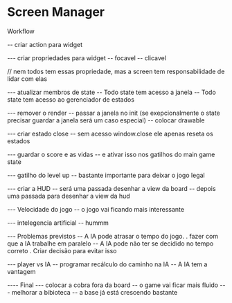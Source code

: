 # Screen Manager

Workflow

-- criar action para widget


--- criar propriedades para widget
-- focavel
-- clicavel

// nem todos tem essas propriedade, mas a screen tem responsabilidade de lidar com elas

--- atualizar membros de state
-- Todo state tem acesso a janela
-- Todo state tem acesso ao gerenciador de estados 

--- remover o render
-- passar a janela no init (se exepcionalmente o state precisar guardar a janela será um caso especial)
-- colocar drawable

--- criar estado close
-- sem acesso window.close ele apenas reseta os estados

--- guardar o score e as vidas
-- e ativar isso nos gatilhos do main game state

--- gatilho do level up
-- bastante importante para deixar o jogo legal

--- criar a HUD
-- será uma passada desenhar a view da board
-- depois uma passada para desenhar a view da hud

--- Velocidade do jogo
-- o jogo vai ficando mais interessante

--- intelegencia artificial
-- hummm

--- Problemas previstos
-- A IA pode atrasar o tempo do jogo.
. fazer com que a IA trabalhe em paralelo
-- A IA pode não ter se decidido no tempo correto
. Criar decisão para evitar isso

--- player vs IA
-- programar recálculo do caminho na IA
-- A IA tem a vantagem

---- Final
--- colocar a cobra fora da board
-- o game vai ficar mais fluido
--- melhorar a bibioteca
-- a base já está crescendo bastante
